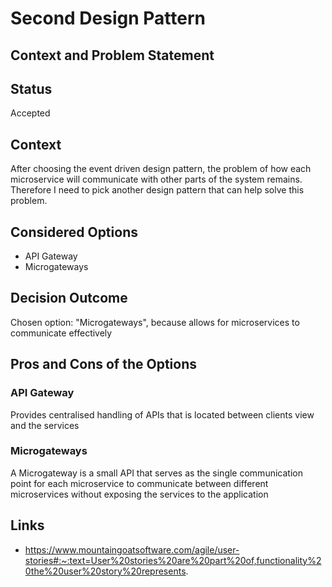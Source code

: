 # Second Design Pattern

## Context and Problem Statement

## Status
Accepted

## Context
After choosing the event driven design pattern, the problem of how each microservice will communicate with other parts of the system remains. Therefore I need to pick another design pattern that can help solve this problem.

## Considered Options

* API Gateway
* Microgateways

## Decision Outcome

Chosen option: "Microgateways", because allows for microservices to communicate effectively

## Pros and Cons of the Options

### API Gateway

Provides centralised handling of APIs that is located between clients view and the services

### Microgateways

A Microgateway is a small API that serves as the single communication point for each microservice to communicate between different microservices without exposing the services to the application

## Links

* https://www.mountaingoatsoftware.com/agile/user-stories#:~:text=User%20stories%20are%20part%20of,functionality%20the%20user%20story%20represents.
